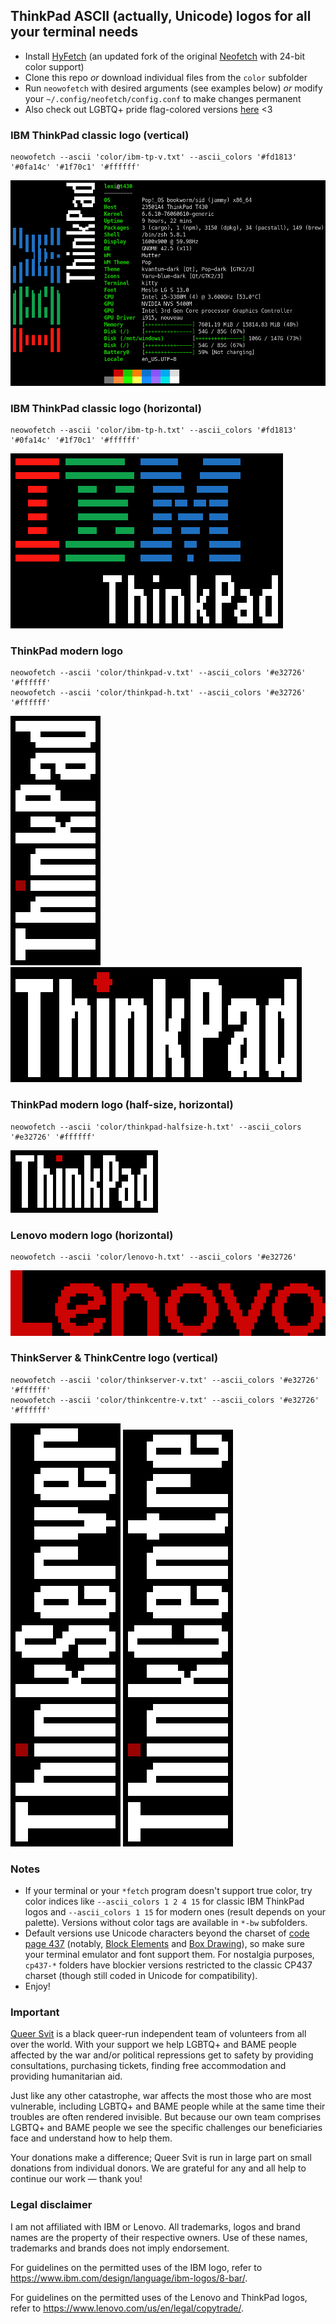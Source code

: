 ## ThinkPad ASCII (actually, Unicode) logos for all your terminal needs ##

* Install [HyFetch](https://github.com/hykilpikonna/hyfetch) (an updated fork of the original [Neofetch](https://github.com/dylanaraps/neofetch) with 24-bit color support)
* Clone this repo *or* download individual files from the `color` subfolder
* Run `neowofetch` with desired arguments (see examples below) *or* modify your `~/.config/neofetch/config.conf` to make changes permanent
* Also check out LGBTQ+ pride flag-colored versions [here](https://github.com/roadkell/ascii-logos-uwu) <3

### IBM ThinkPad classic logo (vertical) ###
```
neowofetch --ascii 'color/ibm-tp-v.txt' --ascii_colors '#fd1813' '#0fa14c' '#1f70c1' '#ffffff'
```
![Neofetch with IBM ThinkPad classic logo (vertical)](./screenshots/ibm-tp-v-full.png?raw=true)

### IBM ThinkPad classic logo (horizontal) ###
```
neowofetch --ascii 'color/ibm-tp-h.txt' --ascii_colors '#fd1813' '#0fa14c' '#1f70c1' '#ffffff'
```
![IBM ThinkPad classic logo (horizontal)](./screenshots/ibm-tp-h.png?raw=true)

### ThinkPad modern logo ###
```
neowofetch --ascii 'color/thinkpad-v.txt' --ascii_colors '#e32726' '#ffffff'
neowofetch --ascii 'color/thinkpad-h.txt' --ascii_colors '#e32726' '#ffffff'
```
![ThinkPad modern logo (vertical)](./screenshots/thinkpad-v.png?raw=true)
![ThinkPad modern logo (horizontal)](./screenshots/thinkpad-h.png?raw=true)

### ThinkPad modern logo (half-size, horizontal) ###
```
neowofetch --ascii 'color/thinkpad-halfsize-h.txt' --ascii_colors '#e32726' '#ffffff'
```
![ThinkPad modern logo (half-size, horizontal)](./screenshots/thinkpad-halfsize-h.png?raw=true)

### Lenovo modern logo (horizontal) ###
```
neowofetch --ascii 'color/lenovo-h.txt' --ascii_colors '#e32726'
```
![Lenovo modern logo (horizontal)](./screenshots/lenovo-h.png?raw=true)

### ThinkServer & ThinkCentre logo (vertical) ###
```
neowofetch --ascii 'color/thinkserver-v.txt' --ascii_colors '#e32726' '#ffffff'
neowofetch --ascii 'color/thinkcentre-v.txt' --ascii_colors '#e32726' '#ffffff'
```
![ThinkServer logo (vertical)](./screenshots/thinkserver-v.png?raw=true)
![ThinkCentre logo (vertical)](./screenshots/thinkcentre-v.png?raw=true)

### Notes ###

* If your terminal or your `*fetch` program doesn't support true color, try color indices like `--ascii_colors 1 2 4 15` for classic IBM ThinkPad logos and `--ascii_colors 1 15` for modern ones (result depends on your palette). Versions without color tags are available in `*-bw` subfolders.
* Default versions use Unicode characters beyond the charset of [code page 437](https://en.wikipedia.org/wiki/Code_page_437) (notably, [Block Elements](https://en.wikipedia.org/wiki/Block_Elements) and [Box Drawing](https://en.wikipedia.org/wiki/Box_Drawing)), so make sure your terminal emulator and font support them. For nostalgia purposes, `cp437-*` folders have blockier versions restricted to the classic CP437 charset (though still coded in Unicode for compatibility).
* Enjoy!

### Important ###

[Queer Svit](https://queersvit.org/) is a black queer-run independent team of volunteers from all over the world. With your support we help LGBTQ+ and BAME people affected by the war and/or political repressions get to safety by providing consultations, purchasing tickets, finding free accommodation and providing humanitarian aid.

‌‌Just like any other catastrophe, war affects the most those who are most vulnerable, including LGBTQ+ and BAME people while at the same time their troubles are often rendered invisible. But because our own team comprises LGBTQ+ and BAME people we see the specific challenges our beneficiaries face and understand how to help them.

‌Your donations make a difference; Queer Svit is run in large part on small donations from individual donors. We are grateful for any and all help to continue our work — thank you!

### Legal disclaimer ###

I am not affiliated with IBM or Lenovo. All trademarks, logos and brand names are the property of their respective owners. Use of these names, trademarks and brands does not imply endorsement.

For guidelines on the permitted uses of the IBM logo, refer to <https://www.ibm.com/design/language/ibm-logos/8-bar/>.

For guidelines on the permitted uses of the Lenovo and ThinkPad logos, refer to <https://www.lenovo.com/us/en/legal/copytrade/>.
